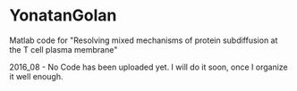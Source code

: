 # YonatanGolan
Matlab code for "Resolving mixed mechanisms of protein subdiffusion at the T cell plasma membrane"

2016_08 - No Code has been uploaded yet. I will do it soon, once I organize it well enough.
